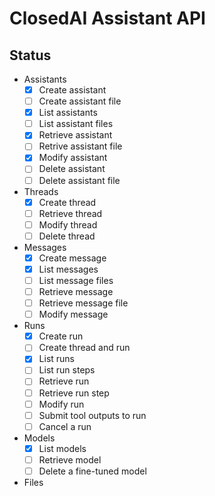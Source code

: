 # ClosedAI Assistant API

## Status

* Assistants
  * [x] Create assistant
  * [ ] Create assistant file
  * [x] List assistants
  * [ ] List assistant files
  * [x] Retrieve assistant
  * [ ] Retrive assistant file
  * [x] Modify assistant
  * [ ] Delete assistant
  * [ ] Delete assistant file
* Threads
  * [x] Create thread
  * [ ] Retrieve thread
  * [ ] Modify thread
  * [ ] Delete thread
* Messages
  * [x] Create message
  * [x] List messages
  * [ ] List message files
  * [ ] Retrieve message
  * [ ] Retrieve message file
  * [ ] Modify message
* Runs
  * [x] Create run
  * [ ] Create thread and run
  * [x] List runs
  * [ ] List run steps
  * [ ] Retrieve run
  * [ ] Retrieve run step
  * [ ] Modify run
  * [ ] Submit tool outputs to run
  * [ ] Cancel a run
* Models
  * [x] List models
  * [ ] Retrieve model
  * [ ] Delete a fine-tuned model
* Files